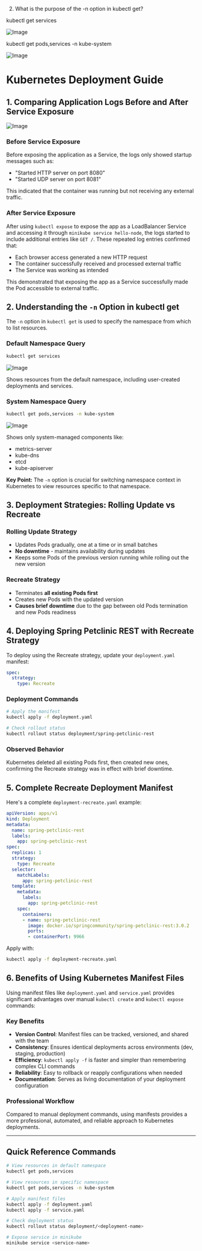 
2. What is the purpose of the -n option in kubectl get?<br>

kubectl get services

![Image](https://github.com/user-attachments/assets/172f1ec3-3ef8-42eb-a5a4-549a838f0cb3)

kubectl get pods,services -n kube-system

![Image](https://github.com/user-attachments/assets/8c20307b-a04a-43b1-ba46-23dde4943047)


# Kubernetes Deployment Guide

## 1. Comparing Application Logs Before and After Service Exposure

![Image](https://github.com/user-attachments/assets/f13f75e8-10fa-4848-a6ab-fd94e05c858a)

### Before Service Exposure
Before exposing the application as a Service, the logs only showed startup messages such as:
- "Started HTTP server on port 8080"
- "Started UDP server on port 8081"

This indicated that the container was running but not receiving any external traffic.

### After Service Exposure
After using `kubectl expose` to expose the app as a LoadBalancer Service and accessing it through `minikube service hello-node`, the logs started to include additional entries like `GET /`. These repeated log entries confirmed that:
- Each browser access generated a new HTTP request
- The container successfully received and processed external traffic
- The Service was working as intended

This demonstrated that exposing the app as a Service successfully made the Pod accessible to external traffic.

## 2. Understanding the `-n` Option in kubectl get

The `-n` option in `kubectl get` is used to specify the namespace from which to list resources.

### Default Namespace Query
```bash
kubectl get services
```

![Image](https://github.com/user-attachments/assets/172f1ec3-3ef8-42eb-a5a4-549a838f0cb3)

Shows resources from the default namespace, including user-created deployments and services.

### System Namespace Query
```bash
kubectl get pods,services -n kube-system
```

![Image](https://github.com/user-attachments/assets/8c20307b-a04a-43b1-ba46-23dde4943047)

Shows only system-managed components like:
- metrics-server
- kube-dns
- etcd
- kube-apiserver

**Key Point:** The `-n` option is crucial for switching namespace context in Kubernetes to view resources specific to that namespace.

## 3. Deployment Strategies: Rolling Update vs Recreate

### Rolling Update Strategy
- Updates Pods gradually, one at a time or in small batches
- **No downtime** - maintains availability during updates
- Keeps some Pods of the previous version running while rolling out the new version

### Recreate Strategy
- Terminates **all existing Pods first**
- Creates new Pods with the updated version
- **Causes brief downtime** due to the gap between old Pods termination and new Pods readiness

## 4. Deploying Spring Petclinic REST with Recreate Strategy

To deploy using the Recreate strategy, update your `deployment.yaml` manifest:

```yaml
spec:
  strategy:
    type: Recreate
```

### Deployment Commands
```bash
# Apply the manifest
kubectl apply -f deployment.yaml

# Check rollout status
kubectl rollout status deployment/spring-petclinic-rest
```

### Observed Behavior
Kubernetes deleted all existing Pods first, then created new ones, confirming the Recreate strategy was in effect with brief downtime.

## 5. Complete Recreate Deployment Manifest

Here's a complete `deployment-recreate.yaml` example:

```yaml
apiVersion: apps/v1
kind: Deployment
metadata:
  name: spring-petclinic-rest
  labels:
    app: spring-petclinic-rest
spec:
  replicas: 1
  strategy:
    type: Recreate
  selector:
    matchLabels:
      app: spring-petclinic-rest
  template:
    metadata:
      labels:
        app: spring-petclinic-rest
    spec:
      containers:
      - name: spring-petclinic-rest
        image: docker.io/springcommunity/spring-petclinic-rest:3.0.2
        ports:
        - containerPort: 9966
```

Apply with:
```bash
kubectl apply -f deployment-recreate.yaml
```

## 6. Benefits of Using Kubernetes Manifest Files

Using manifest files like `deployment.yaml` and `service.yaml` provides significant advantages over manual `kubectl create` and `kubectl expose` commands:

### Key Benefits
- **Version Control**: Manifest files can be tracked, versioned, and shared with the team
- **Consistency**: Ensures identical deployments across environments (dev, staging, production)
- **Efficiency**: `kubectl apply -f` is faster and simpler than remembering complex CLI commands
- **Reliability**: Easy to rollback or reapply configurations when needed
- **Documentation**: Serves as living documentation of your deployment configuration

### Professional Workflow
Compared to manual deployment commands, using manifests provides a more professional, automated, and reliable approach to Kubernetes deployments.

---

## Quick Reference Commands

```bash
# View resources in default namespace
kubectl get pods,services

# View resources in specific namespace
kubectl get pods,services -n kube-system

# Apply manifest files
kubectl apply -f deployment.yaml
kubectl apply -f service.yaml

# Check deployment status
kubectl rollout status deployment/<deployment-name>

# Expose service in minikube
minikube service <service-name>
```